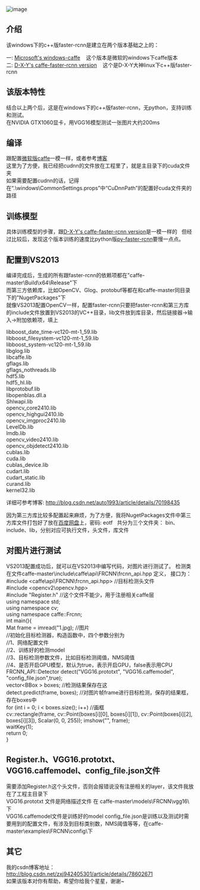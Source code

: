 ![image](https://github.com/huaze555/windows-caffe-faster-rcnn/raw/master/1.jpg)
## 介绍
该windows下的c++版faster-rcnn是建立在两个版本基础之上的：

一: [Microsoft's windows-caffe](https://github.com/Microsoft/caffe) 
    这个版本是微软的windows下caffe版本    
二: [D-X-Y's caffe-faster-rcnn version](https://github.com/D-X-Y/caffe-faster-rcnn/tree/dev) 
    这个是D-X-Y大神linux下c++版faster-rcnn
    
## 该版本特性
结合以上两个后，这是在windows下的c++版faster-rcnn，无python，支持训练和测试。   
在NVIDIA GTX1060显卡，用VGG16模型测试一张图片大约200ms

## 编译
跟配置[微软版caffe](https://github.com/Microsoft/caffe)一模一样，或者参考[博客](http://www.cnblogs.com/love6tao/p/5706830.html)  
这里为了方便，我已经把cudnn的文件放在工程里了，就是主目录下的cuda文件夹  
如果需要配置cudnn的话，记得在“.\windows\CommonSettings.props”中“CuDnnPath”的配置好cuda文件夹的路径

## 训练模型
具体训练模型的步骤，跟[D-X-Y's caffe-faster-rcnn version](https://github.com/D-X-Y/caffe-faster-rcnn/tree/dev)是一模一样的  
但经过比较后，发现这个版本训练的速度比python版[py-faster-rcnn](https://github.com/rbgirshick/py-faster-rcnn)要慢一点点。

## 配置到VS2013
编译完成后，生成的所有跟faster-rcnn的依赖项都在"caffe-master\Build\x64\Release\"下  
而第三方依赖库，比如OpenCV、Glog、protobuf等都在和caffe-master同目录下的"NugetPackages\"下  
就像VS2013配置OpenCV一样，配置faster-rcnn只要把faster-rcnn和第三方库的include文件放置到VS2013的VC++目录，lib文件放到库目录，然后链接器->输入->附加依赖项，填上

libboost_date_time-vc120-mt-1_59.lib  
libboost_filesystem-vc120-mt-1_59.lib  
libboost_system-vc120-mt-1_59.lib  
libglog.lib  
libcaffe.lib  
gflags.lib  
gflags_nothreads.lib  
hdf5.lib  
hdf5_hl.lib  
libprotobuf.lib  
libopenblas.dll.a  
Shlwapi.lib  
opencv_core2410.lib  
opencv_highgui2410.lib  
opencv_imgproc2410.lib  
LevelDb.lib  
lmdb.lib  
opencv_video2410.lib  
opencv_objdetect2410.lib  
cublas.lib  
cuda.lib  
cublas_device.lib  
cudart.lib  
cudart_static.lib  
curand.lib  
kernel32.lib  

详细可参考博客: http://blog.csdn.net/auto1993/article/details/70198435  

因为第三方库比较多配置起来麻烦，为了方便，我将NugetPackages文件中第三方库文件打包好了放在[百度网盘](https://pan.baidu.com/s/1gfjc3n1)上，密码: eotf   
共分为三个文件夹： bin、include、lib，分别对应可执行文件，头文件，库文件

## 对图片进行测试
VS2013配置成功后，就可以在VS2013中编写代码，对图片进行测试了。 检测类在文件caffe-master\include\caffe\api\FRCNN\frcnn_api.hpp 定义，
接口为：  
#include <caffe\api\FRCNN\frcnn_api.hpp>  //目标检测头文件  
#include <opencv2\opencv.hpp>   
#include "Register.h"           //这个文件不能少，用于注册相关caffe层  
using namespace std;  
using namespace cv;  
using namespace caffe::Frcnn;  
int main(){  
		 	Mat frame = imread("1.jpg);  //图片  
				//初始化目标检测器，构造函数中，四个参数分别为  
				//1、网络配置文件  
				//2、训练好的检测model  
				//3、目标检测参数文件，比如目标检测阈值，NMS阈值  
				//4、是否开启GPU模型，默认为true，表示开启GPU，false表示用CPU  
      	FRCNN_API::Detector detect("VGG16.prototxt", "VGG16.caffemodel", "config_file.json",true); 		 
	vector<BBox<float> > boxes;  //检测结果保存在这  
	detect.predict(frame, boxes);    //对图片帧frame进行目标检测，保存的结果框，存在boxes中  
	for (int i = 0; i < boxes.size(); i++)   //画框  
	     cv::rectangle(frame, cv::Point(boxes[i][0], boxes[i][1]), cv::Point(boxes[i][2], boxes[i][3]), Scalar(0, 0, 255)); 
	imshow("", frame);  
        waitKey(1);  
	return 0;  
}

## Register.h、VGG16.prototxt、VGG16.caffemodel、config_file.json文件
需要添加Register.h这个头文件，否则会报错说没有注册相关的layer，该文件我放在了工程主目录下  
VGG16.prototxt 文件是网络描述文件  在 caffe-master\models\FRCNN\vgg16\ 下  
VGG16.caffemodel文件是训练好的model
config_file.json是训练以及测试时需要用到的配置文件，有涉及到目标类别数，NMS阈值等等，在caffe-master\examples\FRCNN\config\下  


## 其它
我的csdn博客地址：http://blog.csdn.net/zxj942405301/article/details/78602671  
如果该版本对你有帮助，希望你给我个星星，谢谢~

